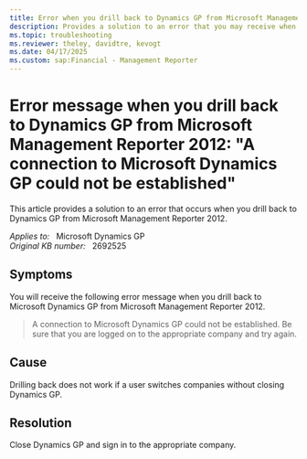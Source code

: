 ```yaml
---
title: Error when you drill back to Dynamics GP from Microsoft Management Reporter 2012 
description: Provides a solution to an error that you may receive when you drill back to Dynamics GP from MR 2012.
ms.topic: troubleshooting
ms.reviewer: theley, davidtre, kevogt
ms.date: 04/17/2025
ms.custom: sap:Financial - Management Reporter
---
```

# Error message when you drill back to Dynamics GP from Microsoft Management Reporter 2012: "A connection to Microsoft Dynamics GP could not be established"

This article provides a solution to an error that occurs when you drill back to Dynamics GP from Microsoft Management Reporter 2012.

_Applies to:_ &nbsp; Microsoft Dynamics GP  
_Original KB number:_ &nbsp; 2692525

## Symptoms

You will receive the following error message when you drill back to Microsoft Dynamics GP from Microsoft Management Reporter 2012.

> A connection to Microsoft Dynamics GP could not be established. Be sure that you are logged on to the appropriate company and try again.

## Cause

Drilling back does not work if a user switches companies without closing Dynamics GP.

## Resolution

Close Dynamics GP and sign in to the appropriate company.
